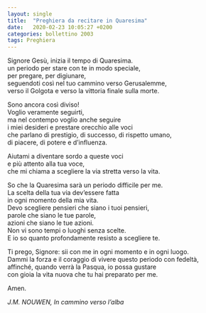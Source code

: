 ```yaml
---
layout: single
title:  "Preghiera da recitare in Quaresima"
date:   2020-02-23 10:05:27 +0200
categories: bollettino 2003
tags: Preghiera
---
```



Signore Gesù, inizia il tempo di Quaresima. <br>
un periodo per stare con te in modo speciale,  <br>
per pregare, per digiunare,  <br>
seguendoti così nel tuo cammino verso Gerusalemme,  <br>
verso il Golgota e verso la vittoria finale sulla morte. <br>

Sono ancora così diviso!  <br>
Voglio veramente seguirti,  <br>
ma nel contempo voglio anche seguire  <br>
i miei desideri e prestare orecchio alle voci  <br>
che parlano di prestigio, di successo, di rispetto umano,  <br>
di piacere, di potere e d’influenza.  <br>

Aiutami a diventare sordo a queste voci  <br>
e più attento alla tua voce,  <br>
che mi chiama a scegliere la via stretta verso la vita. <br>

So che la Quaresima sarà un periodo difficile per me.  <br>
La scelta della tua via dev’essere fatta  <br>
in ogni momento della mia vita.  <br>
Devo scegliere pensieri che siano i tuoi pensieri,  <br>
parole che siano le tue parole,  <br>
azioni che siano le tue azioni. <br>
Non vi sono tempi o luoghi senza scelte.  <br>
E io so quanto profondamente resisto a scegliere te. <br>

Ti prego, Signore: sii con me in ogni momento e in ogni luogo.  <br>
Dammi la forza e il coraggio di vivere questo periodo con fedeltà,  <br>
affinché, quando verrà la Pasqua, io possa gustare  <br>
con gioia la vita nuova che tu hai preparato per me.  <br>

Amen. <br>


*J.M. NOUWEN, In cammino verso l’alba*



